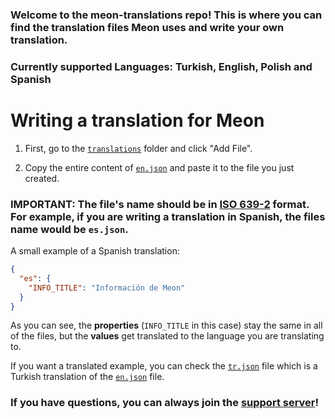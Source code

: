 ### Welcome to the meon-translations repo! This is where you can find the translation files Meon uses and write your own translation.

### Currently supported Languages: Turkish, English, Polish and Spanish

# Writing a translation for Meon

1) First, go to the [`translations`](https://github.com/BoupsInc/meon-translations/blob/master/translations) folder and click "Add File".

2) Copy the entire content of [`en.json`](https://github.com/BoupsInc/meon-translations/blob/master/translations/en.json) and paste it to the file you just created.

### IMPORTANT: The file's name should be in [ISO 639-2](https://www.loc.gov/standards/iso639-2/php/code_list.php) format. For example, if you are writing a translation in Spanish, the files name would be `es.json`.

A small example of a Spanish translation:

```json
{
  "es": { 
    "INFO_TITLE": "Información de Meon"
  }
}
```

As you can see, the **properties** (`INFO_TITLE` in this case) stay the same in all of the files, but the **values** get translated to the language you are translating to.

If you want a translated example, you can check the [`tr.json`](https://github.com/BoupsInc/meon-translations/blob/master/translations/tr.json) file which is a Turkish translation of the [`en.json`](https://github.com/BoupsInc/meon-translations/blob/master/translations/en.json) file.

### If you have questions, you can always join the [support server](https://discord.gg/WZKGGmdCqX)!

